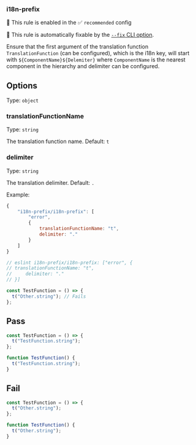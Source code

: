 ### i18n-prefix

💼 This rule is enabled in the ✅ `recommended` config

🔧 This rule is automatically fixable by
the [`--fix` CLI option](https://eslint.org/docs/latest/user-guide/command-line-interface#--fix).

Ensure that the first argument of the translation function `TranslationFunction` (can be configured),
which is the i18n key,
will start with `${ComponentName}${Delemiter}` where `ComponentName` is the nearest component in the hierarchy
and delimiter can be configured.

## Options

Type: `object`

### translationFunctionName

Type: `string`

The translation function name. Default: `t`

### delimiter

Type: `string`

The translation delimiter. Default: `.`

Example:

```js
{
	"i18n-prefix/i18n-prefix": [
		"error",
		{
            translationFunctionName: "t",
            delimiter: "."
		}
	]
}
```

```js
// eslint i18n-prefix/i18n-prefix: ["error", {
// translationFunctionName: "t",
//     delimiter: "."
// }]

const TestFunction = () => {
  t("Other.string"); // Fails
};
```

## Pass

```js
const TestFunction = () => {
  t("TestFunction.string");
};
```

```js
function TestFunction() {
  t("TestFunction.string");
}
```

## Fail


```js
const TestFunction = () => {
  t("Other.string");
};
```

```js
function TestFunction() {
  t("Other.string");
}
```